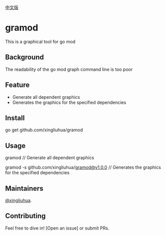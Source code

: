 [中文版](https://github.com/xingliuhua/gramod/blob/master/README.cn.md)
# gramod


This is a graphical tool for go mod
## Background

The readability of the go mod graph command line is too poor
## Feature
* Generate all dependent graphics
* Generates the graphics for the specified dependencies
## Install
go get github.com/xingliuhua/gramod
## Usage
gramod
// Generate all dependent graphics


gramod -s github.com/xingliuhua/gramod@v1.0.0
// Generates the graphics for the specified dependencies


## Maintainers

[@xingliuhua](https://github.com/xingliuhua).

## Contributing

Feel free to dive in! [Open an issue] or submit PRs.
